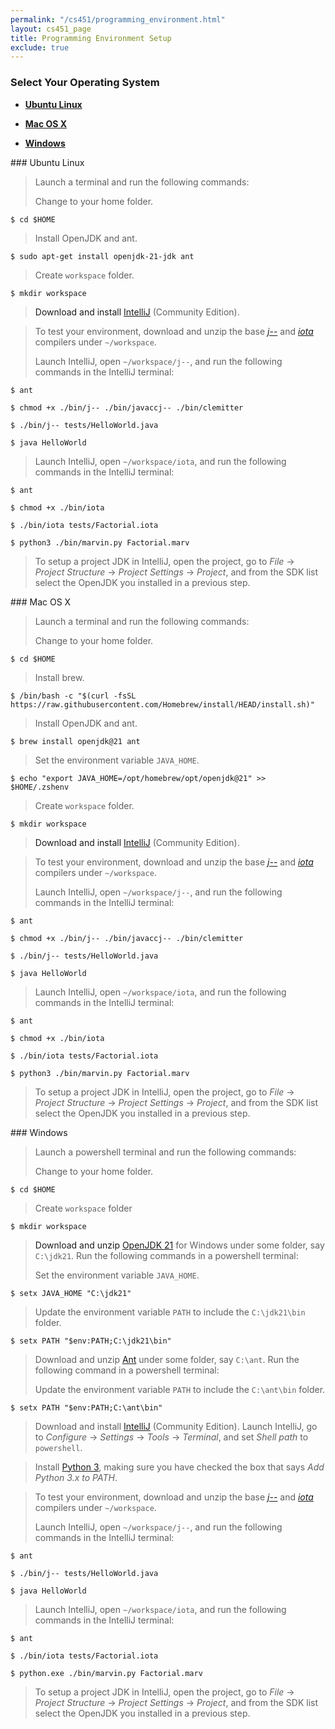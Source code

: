 ```yaml
---
permalink: "/cs451/programming_environment.html"
layout: cs451_page
title: Programming Environment Setup
exclude: true
---
```


### Select Your Operating System

- [**Ubuntu Linux**](#linux)

- [**Mac OS X**](#mac) 

- [**Windows**](#win) 

<a name="linux"/>
### Ubuntu Linux

> Launch a terminal and run the following commands:
>
> Change to your home folder.
```
$ cd $HOME
```
>
> Install OpenJDK and ant.
```
$ sudo apt-get install openjdk-21-jdk ant
```
>
> Create `workspace` folder.
```
$ mkdir workspace
```

> Download and install
[IntelliJ](https://www.jetbrains.com/idea/download/#section=linux) (Community Edition).

> To test your environment, download and unzip the base 
[*j\-\-*](https://www.cs.umb.edu/~siyer/teaching/j--.zip) and [*iota*](https://www.cs.umb.edu/~siyer/teaching/iota.zip) compilers under `~/workspace`.
>
> Launch IntelliJ, open `~/workspace/j--`, and run the following commands in the IntelliJ terminal:
```
$ ant
```
>
```
$ chmod +x ./bin/j-- ./bin/javaccj-- ./bin/clemitter
```
>
```
$ ./bin/j-- tests/HelloWorld.java
```
>
```
$ java HelloWorld
```
>
> Launch IntelliJ, open `~/workspace/iota`, and run the following commands in the IntelliJ terminal:
```
$ ant
```
>
```
$ chmod +x ./bin/iota
```
>
```
$ ./bin/iota tests/Factorial.iota
```
> 
```
$ python3 ./bin/marvin.py Factorial.marv
```

> To setup a project JDK in IntelliJ, open the project, go to *File* &rarr; *Project Structure* &rarr; *Project Settings* &rarr; *Project*, and from the SDK list select the OpenJDK you installed in a previous step.

<a name="mac"/>
### Mac OS X

> Launch a terminal and run the following commands: 
>
> Change to your home folder.
```
$ cd $HOME
```
>
> Install brew.
```
$ /bin/bash -c "$(curl -fsSL https://raw.githubusercontent.com/Homebrew/install/HEAD/install.sh)"
```
>
> Install OpenJDK and ant.
```
$ brew install openjdk@21 ant
```
> Set the environment variable `JAVA_HOME`.
```
$ echo "export JAVA_HOME=/opt/homebrew/opt/openjdk@21" >> $HOME/.zshenv
```
>
> Create `workspace` folder.
```
$ mkdir workspace
```

> Download and install
[IntelliJ](https://www.jetbrains.com/idea/download/#section=mac) (Community Edition).

> To test your environment, download and unzip the base 
[*j\-\-*](https://www.cs.umb.edu/~siyer/teaching/j--.zip) and [*iota*](https://www.cs.umb.edu/~siyer/teaching/iota.zip) compilers under `~/workspace`.
>
> Launch IntelliJ, open `~/workspace/j--`, and run the following commands in the IntelliJ terminal:
```
$ ant
```
>
```
$ chmod +x ./bin/j-- ./bin/javaccj-- ./bin/clemitter
```
>
```
$ ./bin/j-- tests/HelloWorld.java
```
>
```
$ java HelloWorld
```
> 
> Launch IntelliJ, open `~/workspace/iota`, and run the following commands in the IntelliJ terminal:
```
$ ant
```
>
```
$ chmod +x ./bin/iota
```
>
```
$ ./bin/iota tests/Factorial.iota
```
>
```
$ python3 ./bin/marvin.py Factorial.marv
```

> To setup a project JDK in IntelliJ, open the project, go to *File* &rarr; *Project Structure* &rarr; *Project Settings* &rarr; *Project*, and from the SDK list select the OpenJDK you installed in a previous step.

<a name="win"/>
### Windows

> Launch a powershell terminal and run the following commands:
>
> Change to your home folder.
```
$ cd $HOME
```
>
> Create `workspace` folder
```
$ mkdir workspace
```
>

> Download and unzip [OpenJDK 21](https://download.java.net/java/GA/jdk21.0.2/f2283984656d49d69e91c558476027ac/13/GPL/openjdk-21.0.2_windows-x64_bin.zip) for Windows under some folder, say `C:\jdk21`. Run the following commands in a powershell terminal:
>
> Set the environment variable `JAVA_HOME`.
```
$ setx JAVA_HOME "C:\jdk21"
```
>
> Update the environment variable `PATH` to include the `C:\jdk21\bin`
folder.
```
$ setx PATH "$env:PATH;C:\jdk21\bin"
```

> Download and unzip
> [Ant](https://dlcdn.apache.org//ant/binaries/apache-ant-1.10.14-bin.zip)
> under some folder, say `C:\ant`.  Run the following command in a powershell terminal: 
>
> Update the environment variable `PATH` to include the `C:\ant\bin`
> folder.
```
$ setx PATH "$env:PATH;C:\ant\bin"
```

> Download and install [IntelliJ](https://www.jetbrains.com/idea/download/#section=windows) (Community Edition). Launch IntelliJ, go to *Configure* &rarr; *Settings* &rarr; *Tools* &rarr; *Terminal*, and set *Shell path* to `powershell`.

> Install [Python 3](https://www.python.org/downloads/),  making sure you have checked the box that says *Add
Python 3.x to PATH*.

> To test your environment, download and unzip the base 
[*j\-\-*](https://www.cs.umb.edu/~siyer/teaching/j--.zip) and [*iota*](https://www.cs.umb.edu/~siyer/teaching/iota.zip) compilers under `~/workspace`.
>
> Launch IntelliJ, open `~/workspace/j--`, and run the following commands in the IntelliJ terminal:
```
$ ant
```
>
```
$ ./bin/j-- tests/HelloWorld.java
```
>
```
$ java HelloWorld
```
>
> Launch IntelliJ, open `~/workspace/iota`, and run the following commands in the IntelliJ terminal:
```
$ ant
```
>
```
$ ./bin/iota tests/Factorial.iota
```
>
```
$ python.exe ./bin/marvin.py Factorial.marv
```

> To setup a project JDK in IntelliJ, open the project, go to *File* &rarr; *Project Structure* &rarr; *Project Settings* &rarr; *Project*, and from the SDK list select the OpenJDK you installed in a previous step.
